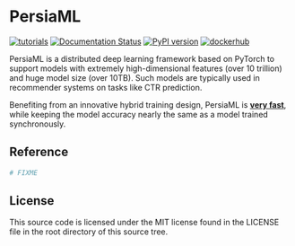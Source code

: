 PersiaML
======

[![tutorials](https://github.com/PersiaML/tutorials/actions/workflows/tutorials.yml/badge.svg)](https://persiaml-tutorials.pages.dev) [![Documentation Status](https://readthedocs.org/projects/persiaml/badge/?version=latest)](https://persiaml.readthedocs.io/en/latest/?badge=latest)
 [![PyPI version](https://badge.fury.io/py/persia.svg)](https://badge.fury.io/py/persia) [![dockerhub](https://github.com/PersiaML/containers/actions/workflows/dockerhub.yml/badge.svg)](https://hub.docker.com/u/persiaml)

PersiaML is a distributed deep learning framework based on PyTorch to support
models with extremely high-dimensional features (over 10 trillion) and huge
model size (over 10TB). Such models are typically used in recommender systems
on tasks like CTR prediction.

Benefiting from an innovative hybrid training design, PersiaML is [**very fast**](https://persiaml-tutorials.pages.dev/benchmark/), while
keeping the model accuracy nearly the same as a model trained synchronously.

## Reference

```bib
# FIXME
```

## License

This source code is licensed under the MIT license found in the LICENSE file in the root directory of this source tree.
